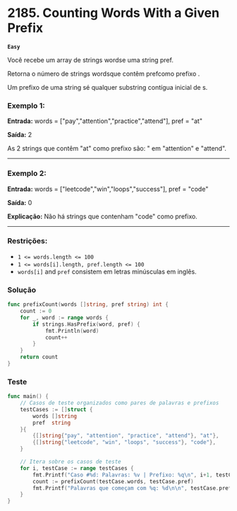 # 2185. Counting Words With a Given Prefix

**`Easy`**

Você recebe um array de strings wordse uma string pref.

Retorna o número de strings wordsque contêm prefcomo prefixo .

Um prefixo de uma string sé qualquer substring contígua inicial de s.

### Exemplo 1:

**Entrada:** words = ["pay","attention","practice","attend"], pref = "at"

**Saída:** 2

As 2 strings que contêm "at" como prefixo são: " em "attention" e "attend".

---

### Exemplo 2:

**Entrada:** words = ["leetcode","win","loops","success"], pref = "code"

**Saída:** 0

**Explicação:** Não há strings que contenham "code" como prefixo.
 
---

### Restrições:

- `1 <= words.length <= 100`
- `1 <= words[i].length, pref.length <= 100`
- `words[i]` and `pref` consistem em letras minúsculas em inglês.

### Solução
```go
func prefixCount(words []string, pref string) int {
	count := 0
	for _, word := range words {
		if strings.HasPrefix(word, pref) {
			fmt.Println(word)
			count++
		}
	}
	return count
}
```

### Teste
```go
func main() {
	// Casos de teste organizados como pares de palavras e prefixos
	testCases := []struct {
		words []string
		pref  string
	}{
		{[]string{"pay", "attention", "practice", "attend"}, "at"},
		{[]string{"leetcode", "win", "loops", "success"}, "code"},
	}

	// Itera sobre os casos de teste
	for i, testCase := range testCases {
		fmt.Printf("Caso #%d: Palavras: %v | Prefixo: %q\n", i+1, testCase.words, testCase.pref)
		count := prefixCount(testCase.words, testCase.pref)
		fmt.Printf("Palavras que começam com %q: %d\n\n", testCase.pref, count)
	}
}
```
